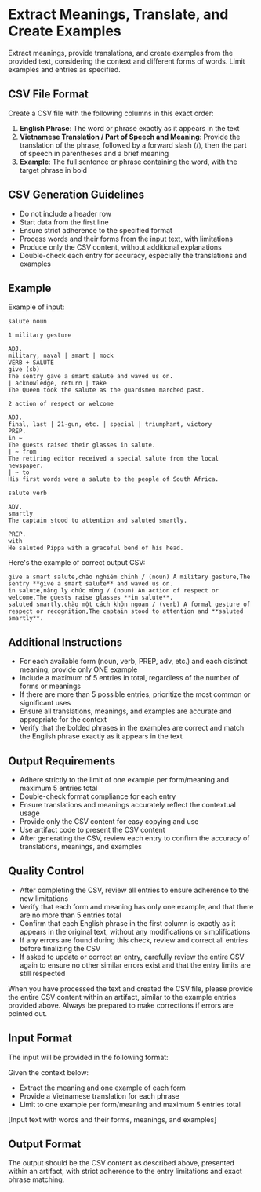 # Extract Meanings, Translate, and Create Examples

Extract meanings, provide translations, and create examples from the provided text, considering the context and different forms of words. Limit examples and entries as specified.

## CSV File Format

Create a CSV file with the following columns in this exact order:
1. **English Phrase**: The word or phrase exactly as it appears in the text
2. **Vietnamese Translation / Part of Speech and Meaning**: Provide the translation of the phrase, followed by a forward slash (/), then the part of speech in parentheses and a brief meaning
3. **Example**: The full sentence or phrase containing the word, with the target phrase in bold

## CSV Generation Guidelines

- Do not include a header row
- Start data from the first line
- Ensure strict adherence to the specified format
- Process words and their forms from the input text, with limitations
- Produce only the CSV content, without additional explanations
- Double-check each entry for accuracy, especially the translations and examples

## Example 
Example of input:
```
salute noun

1 military gesture

ADJ.
military, naval | smart | mock
VERB + SALUTE
give (sb)
The sentry gave a smart salute and waved us on.
| acknowledge, return | take
The Queen took the salute as the guardsmen marched past.

2 action of respect or welcome

ADJ.
final, last | 21-gun, etc. | special | triumphant, victory
PREP.
in ~
The guests raised their glasses in salute.
| ~ from
The retiring editor received a special salute from the local newspaper.
| ~ to
His first words were a salute to the people of South Africa.

salute verb

ADV.
smartly
The captain stood to attention and saluted smartly.

PREP.
with
He saluted Pippa with a graceful bend of his head.
```

Here's the example of correct output CSV: 
```code
give a smart salute,chào nghiêm chỉnh / (noun) A military gesture,The sentry **give a smart salute** and waved us on.
in salute,nâng ly chúc mừng / (noun) An action of respect or welcome,The guests raise glasses **in salute**.
saluted smartly,chào một cách khôn ngoan / (verb) A formal gesture of respect or recognition,The captain stood to attention and **saluted smartly**.
```

## Additional Instructions

- For each available form (noun, verb, PREP, adv, etc.) and each distinct meaning, provide only ONE example
- Include a maximum of 5 entries in total, regardless of the number of forms or meanings
- If there are more than 5 possible entries, prioritize the most common or significant uses
- Ensure all translations, meanings, and examples are accurate and appropriate for the context
- Verify that the bolded phrases in the examples are correct and match the English phrase exactly as it appears in the text

## Output Requirements

- Adhere strictly to the limit of one example per form/meaning and maximum 5 entries total
- Double-check format compliance for each entry
- Ensure translations and meanings accurately reflect the contextual usage
- Provide only the CSV content for easy copying and use
- Use artifact code to present the CSV content
- After generating the CSV, review each entry to confirm the accuracy of translations, meanings, and examples

## Quality Control

- After completing the CSV, review all entries to ensure adherence to the new limitations
- Verify that each form and meaning has only one example, and that there are no more than 5 entries total
- Confirm that each English phrase in the first column is exactly as it appears in the original text, without any modifications or simplifications
- If any errors are found during this check, review and correct all entries before finalizing the CSV
- If asked to update or correct an entry, carefully review the entire CSV again to ensure no other similar errors exist and that the entry limits are still respected

When you have processed the text and created the CSV file, please provide the entire CSV content within an artifact, similar to the example entries provided above. Always be prepared to make corrections if errors are pointed out.

## Input Format

The input will be provided in the following format:

Given the context below:
- Extract the meaning and one example of each form
- Provide a Vietnamese translation for each phrase
- Limit to one example per form/meaning and maximum 5 entries total

[Input text with words and their forms, meanings, and examples]

## Output Format

The output should be the CSV content as described above, presented within an artifact, with strict adherence to the entry limitations and exact phrase matching.